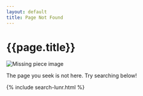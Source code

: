 ```yaml
---
layout: default
title: Page Not Found
---
```

<h1>{{page.title}}</h1>
<div class="col-12">
<img src="{{site.url}}assets/images/noun-missing-piece-6207275" alt="Missing piece image">
<p>The page you seek is not here. Try searching below!</p>
                {% include search-lunr.html %}
</div>
